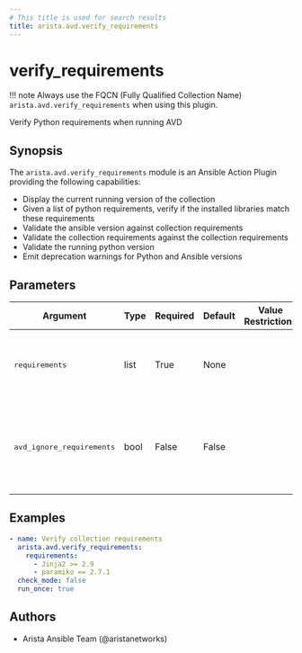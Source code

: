 ```yaml
---
# This title is used for search results
title: arista.avd.verify_requirements
---
```

<!--
  ~ Copyright (c) 2023-2024 Arista Networks, Inc.
  ~ Use of this source code is governed by the Apache License 2.0
  ~ that can be found in the LICENSE file.
  -->

# verify_requirements

!!! note
    Always use the FQCN (Fully Qualified Collection Name) `arista.avd.verify_requirements` when using this plugin.

Verify Python requirements when running AVD

## Synopsis

The `arista.avd.verify_requirements` module is an Ansible Action Plugin providing the following capabilities:

- Display the current running version of the collection
- Given a list of python requirements, verify if the installed libraries match these requirements
- Validate the ansible version against collection requirements
- Validate the collection requirements against the collection requirements
- Validate the running python version
- Emit deprecation warnings for Python and Ansible versions

## Parameters

| Argument | Type | Required | Default | Value Restrictions | Description |
| -------- | ---- | -------- | ------- | ------------------ | ----------- |
| <samp>requirements</samp> | list | True | None |  | List of strings of python requirements with pip file syntax. |
| <samp>avd_ignore_requirements</samp> | bool | False | False |  | Boolean, if set to True, the play does not stop if any requirement error is detected. |

## Examples

```yaml
- name: Verify collection requirements
  arista.avd.verify_requirements:
    requirements:
      - Jinja2 >= 2.9
      - paramiko == 2.7.1
  check_mode: false
  run_once: true
```

## Authors

- Arista Ansible Team (@aristanetworks)
